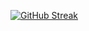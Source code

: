 [![GitHub Streak](https://streak-stats.demolab.com/?user=katmohd&theme=burnt-neon)](https://git.io/streak-stats)
